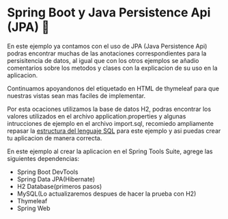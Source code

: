 # Spring Boot y Java Persistence Api (JPA) :seedling:

En este ejemplo ya contamos con el uso de JPA (Java Persistence Api) podras encontrar muchas de las anotaciones correspondientes para la persisitencia de datos, al igual que con los otros ejemplos se añadio comentarios sobre los metodos y clases con la explicacion de su uso en la aplicacion. 

Continuamos apoyandonos del etiquetado en HTML de thymeleaf para que nuestras vistas sean mas faciles de implementar. 

Por esta ocaciones utilizamos la base de datos H2, podras encontrar los valores utilizados en el archivo application.properties y algunas intrucciones de ejemplo en el archivo import.sql, recomiedo ampliamente repasar la [estructura del lenguaje SQL](https://dev.mysql.com/doc/refman/8.0/en/language-structure.html) para este ejemplo y asi puedas crear tu aplicacion de manera correcta.

En este ejemplo al crear la aplicacion en el Spring Tools Suite, agrege las siguientes dependencias:

- Spring Boot DevTools
- Spring Data JPA(Hibernate)
- H2 Database(primeros pasos)
- MySQL(Lo actualizaremos despues de hacer la prueba con H2)
- Thymeleaf
- Spring Web
